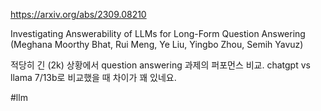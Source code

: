 https://arxiv.org/abs/2309.08210

Investigating Answerability of LLMs for Long-Form Question Answering (Meghana Moorthy Bhat, Rui Meng, Ye Liu, Yingbo Zhou, Semih Yavuz)

적당히 긴 (2k) 상황에서 question answering 과제의 퍼포먼스 비교. chatgpt vs llama 7/13b로 비교했을 때 차이가 꽤 있네요.

#llm
